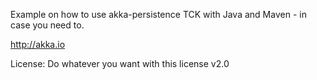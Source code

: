 Example on how to use akka-persistence TCK with Java and Maven - in case you need to. 

http://akka.io

License: Do whatever you want with this license v2.0